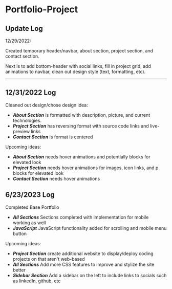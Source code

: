 # Portfolio-Project

## Update Log
12/29/2022:

Created temporary header/navbar, about section, project section, and contact section. 

Next is to add bottom-header with social links, fill in project grid, add animations to navbar, clean out design style (text, formatting, etc).

------------

12/31/2022 Log
---
Cleaned out design/chose design idea:
- ***About Section*** is formatted with description, picture, and current technologies.
- ***Project Section*** has reversing format with source code links and live-preview links
- ***Contact Section*** is format is centered

Upcoming ideas:
- ***About Section*** needs hover animations and potentially blocks for elevated look
- ***Project Section*** needs hover animations for images, icon links, and p blocks for elevated look
- ***Contact Section*** needs hover animations

6/23/2023 Log
---
Completed Base Portfolio
- ***All Sections*** Sections completed with implementation for mobile working as well
- ***JavaScript*** JavaScript functionality added for scrolling and mobile menu button

Upcoming ideas:
- ***Project Section*** create additional website to display/deploy coding projects on that aren't web-based
- ***All Sections*** Add more CSS features to improve and stylize the site better
- ***Sidebar Section*** Add a sidebar on the left to include links to socials such as linkedIn, github, etc
